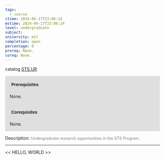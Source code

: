 ```yaml
---
tags:
  - course
ctime: 2024-04-17T23:06:24
mstime: 2024-04-17T23:06:24
level: undergraduate
subject: 
university: mit
completion: open
percentage: 0
prereq: None.
coreq: None.
---
```


catalog [STS.UR](http://student.mit.edu/catalog/mSTSa.html#STS.UR)

<span style="display: block; padding: 15px; background-color: rgb(100, 100, 100, 0.2);"><font id="m_prereq4207_0" style="display: block; font-family: Arial, sans-serif; font-weight: bold; padding: 5px">Prerequisites</font><br><span id="prereq4207_0">None.</span></span>
<span style="display: block; padding: 15px; background-color: rgb(100, 100, 100, 0.2);"><font id="m_coreq4207_0" style="display: block; font-family: Arial, sans-serif; font-weight: bold; padding: 5px">Corequisites</font><br><span id="coreq4207_0">None.</span></span>

<font style="">Description:</font>
<font style="color: grey; font-size: 0.8rem;">Undergraduate research opportunities in the STS Program.</font>



---

<< HELLO, WORLD >>
